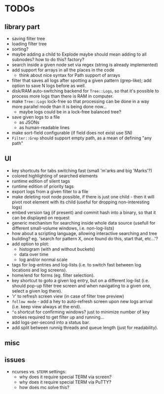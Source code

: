 # TODOs

## library part

* saving filter tree
* loading filter tree
* sorting?
* maybe adding a child to Explode maybe should mean adding to all subnodes? how to do this? factory?
* search inside a given node set via regex (string is already implemented)
* add support for arrays in all the places in the code
  - think about nice syntax for Path support of arrays
* filter that saves all logs after spotting a given pattern (grep-like); add option to save N logs before as well.
* disk/RAM auto-switching backend for `Tree::Logs`, so that it's possible to process more logs than there is RAM in computer.
* make `Tree::Logs` lock-free so that processing can be done in a way more parallel mode than it is being done now...
  - maybe logs could be in a lock-free balanced tree?
* save given logs to a file
  - as JSONs
  - as human-readable lines
* make sort-field configurable (if field does not exist use SN)
* `Filter::Grep` should support empty path, as a mean of defining "any path"


## UI

* key shortcuts for tabs switching fast (small 'm'arks and big 'Marks'?)
* colored highlighting of searched elements
* runtime edition of silent tags
* runtime edition of priority tags
* export logs from a given filter to a file
* make deleting root node possible, if there is just one child - then it will pivot root element with its child (useful for dropping non-interesting logs)
* embed version tag (if present) and commit hash into a binary, so that it can be displayed on request
* generic mechanism for searching inside whole data source (usefull for different small-volume windows, i.e. non-log-lists)
* how about a scripting language, allowing interactive searching and tree building? eg. 'search for pattern X, once found do this, start that, etc...'?
* add option to plot:
  - histogram (with and without buckets)
  - data over time
  - log and/or normal scale
* tags for log-entries and log-lists (i.e. to switch fast between log locations and log screens).
* home/end for forms (eg. filter selection).
* key shortcut to goto a given log entry, but on a different log-list (i.e. should pop-up filter tree screen and when navigating to a given one, select a given log there).
* 'r' to refresh screen view (in case of filter tree preview)
* `follow mode` - add a hey to auto-refresh screen upon new logs arrival (i.e. keep view always at the end).
* `^o` shortcut for confirming windows? just to minimize number of key strokes required to get filter up and running...
* add logs-per-second into a status bar.
* add split between runnig threads and queue length (just for readability).


## misc

## issues
* ncurses vs. `$TERM` settings:
  - why does it require special TERM via screen?
  - why does it require special TERM via PuTTY?
  - how does mc solve this?
